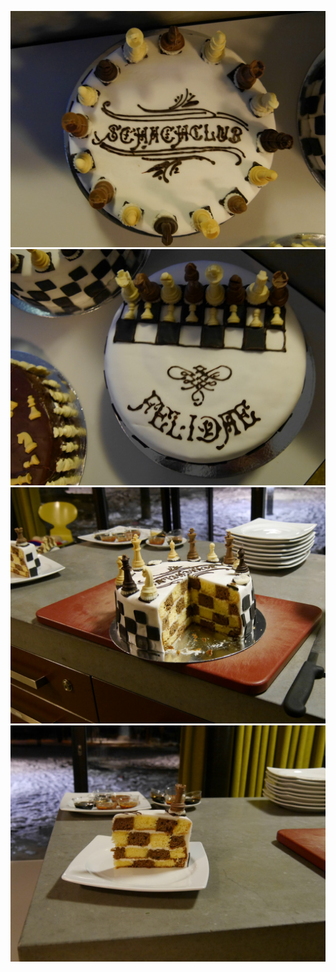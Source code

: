 ![cake1](/plusultra/P1020243.jpg)
![cake2](/plusultra/P1020242.jpg)
![cake3](/plusultra/P1020324.jpg)
![cake4](/plusultra/P1020323.jpg)
